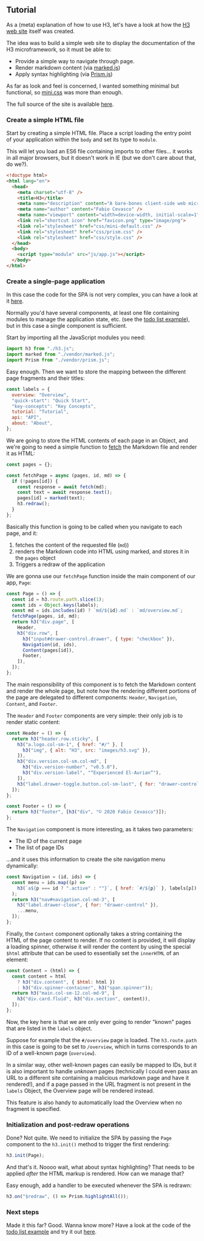 ## Tutorial 

As a (meta) explanation of how to use H3, let's have a look at how the [H3 web site](https://h3.js.org) itself was created.

The idea was to build a simple web site to display the documentation of the H3 microframework, so it must be able to:

* Provide a simple way to navigate through page.
* Render markdown content (via [marked.js](https://marked.js.org/#/README.md#README.md))
* Apply syntax highlighting (via [Prism.js](https://prismjs.com/))

As far as look and feel is concerned, I wanted something minimal but functional, so [mini.css](https://minicss.org/) was more than enough.

The full source of the site is available [here](https://github.com/h3rald/h3/tree/master/docs).

### Create a simple HTML file

Start by creating a simple HTML file. Place a script loading the entry point of your application within the `body` and set its type to `module`. 

This will let you load an ES6 file containing imports to other files... it works in all major browsers, but it doesn't work in IE (but we don't care about that, do we?).

```html
<!doctype html>
<html lang="en">
  <head>
    <meta charset="utf-8" />
    <title>H3</title>
    <meta name="description" content="A bare-bones client-side web microframework" />
    <meta name="author" content="Fabio Cevasco" />
    <meta name="viewport" content="width=device-width, initial-scale=1" />
    <link rel="shortcut icon" href="favicon.png" type="image/png">
    <link rel="stylesheet" href="css/mini-default.css" />
    <link rel="stylesheet" href="css/prism.css" />
    <link rel="stylesheet" href="css/style.css" />
  </head>
  <body>
    <script type="module" src="js/app.js"></script>
  </body>
</html>
```

### Create a single-page application

In this case the code for the SPA is not very complex, you can have a look at it [here](https://github.com/h3rald/h3/blob/master/docs/js/app.js).

Normally you'd have several components, at least one file containing modules to manage the application state, etc. (see the [todo list example](https://github.com/h3rald/h3/tree/master/docs/example)), but in this case a single component is sufficient.

Start by importing all the JavaScript modules you need:

```js
import h3 from "./h3.js";
import marked from "./vendor/marked.js";
import Prism from "./vendor/prism.js";
```

Easy enough. Then we want to store the mapping between the different page fragments and their titles:

```js
const labels = {
  overview: "Overview",
  "quick-start": "Quick Start",
  "key-concepts": "Key Concepts",
  tutorial: "Tutorial",
  api: "API",
  about: "About",
};
```

We are going to store the HTML contents of each page in an Object, and we're going to need a simple function to [fetch](https://developer.mozilla.org/en-US/docs/Web/API/Fetch_API) the Markdown file and render it as HTML:


```js
const pages = {};

const fetchPage = async (pages, id, md) => {
  if (!pages[id]) {
    const response = await fetch(md);
    const text = await response.text();
    pages[id] = marked(text);
    h3.redraw();
  }
};
```

Basically this function is going to be called when you navigate to each page, and it:

1. fetches the content of the requested file (`md`))
2. renders the Markdown code into HTML using marked, and stores it in the `pages` object
3. Triggers a redraw of the application

We are gonna use our `fetchPage` function inside the main component of our app, `Page`:

```js
const Page = () => {
  const id = h3.route.path.slice(1);
  const ids = Object.keys(labels);
  const md = ids.includes(id) ? `md/${id}.md` : `md/overview.md`;
  fetchPage(pages, id, md);
  return h3("div.page", [
    Header,
    h3("div.row", [
      h3("input#drawer-control.drawer", { type: "checkbox" }),
      Navigation(id, ids),
      Content(pages[id]),
      Footer,
    ]),
  ]);
};
```

The main responsibility of this component is to fetch the Markdown content and render the whole page, but note how the rendering different portions of the page are delegated to different components: `Header`, `Navigation`, `Content`, and `Footer`.

The `Header` and `Footer` components are very simple: their only job is to render static content:

```js
const Header = () => {
  return h3("header.row.sticky", [
    h3("a.logo.col-sm-1", { href: "#/" }, [
      h3("img", { alt: "H3", src: "images/h3.svg" }),
    ]),
    h3("div.version.col-sm.col-md", [
      h3("div.version-number", "v0.5.0"),
      h3("div.version-label", "“Experienced El-Aurian“"),
    ]),
    h3("label.drawer-toggle.button.col-sm-last", { for: "drawer-control" }),
  ]);
};

const Footer = () => {
  return h3("footer", [h3("div", "© 2020 Fabio Cevasco")]);
};
```

The `Navigation` component is more interesting, as it takes two parameters:

* The ID of the current page
* The list of page IDs

...and it uses this information to create the site navigation menu dynamically:

```js
const Navigation = (id, ids) => {
  const menu = ids.map((p) =>
    h3(`a${p === id ? ".active" : ""}`, { href: `#/${p}` }, labels[p])
  );
  return h3("nav#navigation.col-md-3", [
    h3("label.drawer-close", { for: "drawer-control" }),
    ...menu,
  ]);
};
```

Finally, the `Content` component optionally takes a string containing the HTML of the page content to render. If no content is provided, it will display a loading spinner, otherwise it will render the content by using the special `$html` attribute that can be used to essentially set the `innerHTML` of an element:

```js
const Content = (html) => {
  const content = html
    ? h3("div.content", { $html: html })
    : h3("div.spinner-container", h3("span.spinner"));
  return h3("main.col-sm-12.col-md-9", [
    h3("div.card.fluid", h3("div.section", content)),
  ]);
};
```

Now, the key here is that we are only ever going to render "known" pages that are listed in the `labels` object.

Suppose for example that the `#/overview` page is loaded. The `h3.route.path` in this case is going to be set to `/overview`, which in turns corresponds to an ID of a well-known page (`overview`).

In a similar way, other well-known pages can easily be mapped to IDs, but it is also important to handle _unknown_ pages (technically I could even pass an URL to a different site containing a malicious markdown page and have it rendered!), and if a page passed in the URL fragment is not present in the `labels` Object, the Overview page will be rendered instead.

This feature is also handy to automatically load the Overview when no fragment is specified.

### Initialization and post-redraw operations

Done? Not quite. We need to initialize the SPA by passing the `Page` component to the `h3.init()` method to trigger the first rendering:

```js
h3.init(Page);
```

And that's it. Noooo wait, what about syntax highlighting? That needs to be applied _after_ the HTML markup is rendered. How can we manage that?

Easy enough, add a handler to be executed whenever the SPA is redrawn:

```js
h3.on("$redraw", () => Prism.highlightAll());
```

### Next steps

Made it this far? Good. Wanna know more? Have a look at the code of the [todo list example](https://github.com/h3rald/h3/tree/master/docs/example) and try it out [here](https://h3.js.org/example/index.html).